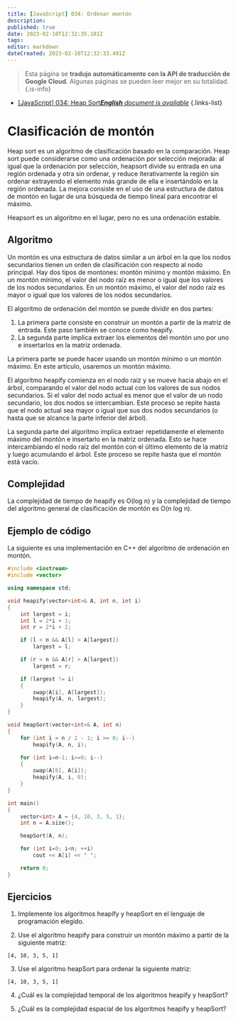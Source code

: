 ```yaml
---
title: [JavaScript] 034: Ordenar montón
description: 
published: true
date: 2023-02-10T12:32:35.101Z
tags: 
editor: markdown
dateCreated: 2023-02-10T12:32:33.491Z
---
```


> Esta página se **tradujo automáticamente con la API de traducción de Google Cloud**.
Algunas páginas se pueden leer mejor en su totalidad.{.is-info}



- [[JavaScript] 034: Heap Sort***English** document is available*](/en/Knowledge-base/Algorithm/javascript-034-heap-sort)
{.links-list}


# Clasificación de montón

Heap sort es un algoritmo de clasificación basado en la comparación. Heap sort puede considerarse como una ordenación por selección mejorada: al igual que la ordenación por selección, heapsort divide su entrada en una región ordenada y otra sin ordenar, y reduce iterativamente la región sin ordenar extrayendo el elemento más grande de ella e insertándolo en la región ordenada. La mejora consiste en el uso de una estructura de datos de montón en lugar de una búsqueda de tiempo lineal para encontrar el máximo.

Heapsort es un algoritmo en el lugar, pero no es una ordenación estable.

## Algoritmo

Un montón es una estructura de datos similar a un árbol en la que los nodos secundarios tienen un orden de clasificación con respecto al nodo principal. Hay dos tipos de montones: montón mínimo y montón máximo. En un montón mínimo, el valor del nodo raíz es menor o igual que los valores de los nodos secundarios. En un montón máximo, el valor del nodo raíz es mayor o igual que los valores de los nodos secundarios.

El algoritmo de ordenación del montón se puede dividir en dos partes:

1. La primera parte consiste en construir un montón a partir de la matriz de entrada. Este paso también se conoce como heapify.
2. La segunda parte implica extraer los elementos del montón uno por uno e insertarlos en la matriz ordenada.

La primera parte se puede hacer usando un montón mínimo o un montón máximo. En este artículo, usaremos un montón máximo.

El algoritmo heapify comienza en el nodo raíz y se mueve hacia abajo en el árbol, comparando el valor del nodo actual con los valores de sus nodos secundarios. Si el valor del nodo actual es menor que el valor de un nodo secundario, los dos nodos se intercambian. Este proceso se repite hasta que el nodo actual sea mayor o igual que sus dos nodos secundarios (o hasta que se alcance la parte inferior del árbol).

La segunda parte del algoritmo implica extraer repetidamente el elemento máximo del montón e insertarlo en la matriz ordenada. Esto se hace intercambiando el nodo raíz del montón con el último elemento de la matriz y luego acumulando el árbol. Este proceso se repite hasta que el montón está vacío.

## Complejidad

La complejidad de tiempo de heapify es O(log n) y la complejidad de tiempo del algoritmo general de clasificación de montón es O(n log n).

## Ejemplo de código

La siguiente es una implementación en C++ del algoritmo de ordenación en montón.

```C++
#include <iostream>
#include <vector>

using namespace std;

void heapify(vector<int>& A, int n, int i)
{
    int largest = i;
    int l = 2*i + 1;
    int r = 2*i + 2;

    if (l < n && A[l] > A[largest])
        largest = l;

    if (r < n && A[r] > A[largest])
        largest = r;

    if (largest != i)
    {
        swap(A[i], A[largest]);
        heapify(A, n, largest);
    }
}

void heapSort(vector<int>& A, int n)
{
    for (int i = n / 2 - 1; i >= 0; i--)
        heapify(A, n, i);

    for (int i=n-1; i>=0; i--)
    {
        swap(A[0], A[i]);
        heapify(A, i, 0);
    }
}

int main()
{
    vector<int> A = {4, 10, 3, 5, 1};
    int n = A.size();

    heapSort(A, n);

    for (int i=0; i<n; ++i)
        cout << A[i] << " ";

    return 0;
}
```

## Ejercicios

1. Implemente los algoritmos heapify y heapSort en el lenguaje de programación elegido.

2. Use el algoritmo heapify para construir un montón máximo a partir de la siguiente matriz:

```
[4, 10, 3, 5, 1]
```

3. Use el algoritmo heapSort para ordenar la siguiente matriz:

```
[4, 10, 3, 5, 1]
```

4. ¿Cuál es la complejidad temporal de los algoritmos heapify y heapSort?

5. ¿Cuál es la complejidad espacial de los algoritmos heapify y heapSort?